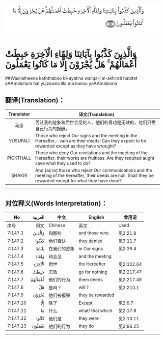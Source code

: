 ![007:147](images/007_147.gif)

# وَالَّذِينَ كَذَّبُوا بِآيَاتِنَا وَلِقَاءِ الْآخِرَةِ حَبِطَتْ أَعْمَالُهُمْ ۚ هَلْ يُجْزَوْنَ إِلَّا مَا كَانُوا يَعْمَلُونَ 

##Waallatheena kaththaboo bi-ayatina waliqa-i al-akhirati habitat aAAmaluhum hal yujzawna illa ma kanoo yaAAmaloona 

## 翻译(Translation)：

| Translator | 译文(Translation)                                            |
| :--------: | ------------------------------------------------------------ |
|    马坚    | 否认我的迹象和后世会见的人，他们的善功是无效的，他们只受自己行为的报酬。 |
|  YUSUFALI  | Those who reject Our signs and the meeting in the Hereafter,- vain are their deeds: Can they expect to be rewarded except as they have wrought? |
| PICKTHALL  | Those who deny Our revelations and the meeting of the Hereafter, their works are fruitless. Are they requited aught save what they used to do? |
|   SHAKIR   | And (as to) those who reject Our communications and the meeting of the hereafter, their deeds are null. Shall they be rewarded except for what they have done? |

---

## 对位释义(Words Interpretation)：

| No   | العربية | 中文    | English | 曾用词 |
| ---- | ------: | ------- | ------- | ------ |
| 序号 |    阿文 | Chinese | 英文    | Used   |
| 7:147.1  | وَالَّذِينَ  | 和那些       | and those who    | 见2:21.8   |
| 7:147.2  | كَذَّبُوا   | 他们否认     | they denied      | 见3:11.7   |
| 7:147.3  | بِآيَاتِنَا | 在我们的迹象 | in Our signs     | 见2:39.4   |
| 7:147.4  | وَلِقَاءِ   | 和会见       | and the meeting  |            |
| 7:147.5  | الْآخِرَةِ  | 后世         | the Hereafter    | 见2:102.64 |
| 7:147.6  | حَبِطَتْ    | 无效         | go for nothing   | 见2:217.47 |
| 7:147.7  | أَعْمَالُهُمْ | 他们的行为   | them deeds       | 见2:217.48 |
| 7:147.8  | هَلْ      | 是吗？       | will ?           | 见2:210.1  |
| 7:147.9  | يُجْزَوْنَ   | 他们被报酬   | they be rewarded |            |
| 7:147.10 | إِلَّا     | 除了         | Except           | 见2:9.7    |
| 7:147.11 | مَا      | 什么         | what/ that which | 见2:17.8   |
| 7:147.12 | كَانُوا   | 他们是       | they were        | 见2:10:11  |
| 7:147.13 | يَعْمَلُونَ  | 他们的行为   | they do          | 见2:96.25  |

---